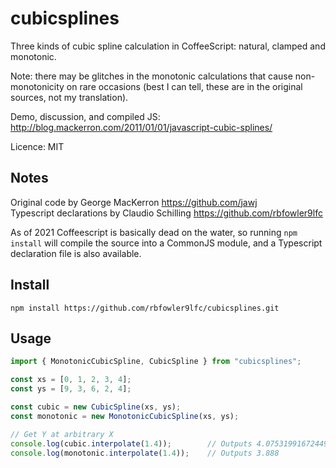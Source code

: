 cubicsplines
============

Three kinds of cubic spline calculation in CoffeeScript: natural, clamped and monotonic.

Note: there may be glitches in the monotonic calculations that cause non-monotonicity on rare occasions (best I can tell, these are in the original sources, not my translation).

Demo, discussion, and compiled JS: http://blog.mackerron.com/2011/01/01/javascript-cubic-splines/

Licence: MIT

## Notes

Original code by George MacKerron https://github.com/jawj  
Typescript declarations by Claudio Schilling https://github.com/rbfowler9lfc  

As of 2021 Coffeescript is basically dead on the water, so running `npm install` will compile the source into a CommonJS module, and a Typescript declaration file is also available.

## Install
`npm install https://github.com/rbfowler9lfc/cubicsplines.git`
  
## Usage
```ts
import { MonotonicCubicSpline, CubicSpline } from "cubicsplines";

const xs = [0, 1, 2, 3, 4];
const ys = [9, 3, 6, 2, 4];

const cubic = new CubicSpline(xs, ys);
const monotonic = new MonotonicCubicSpline(xs, ys);

// Get Y at arbitrary X
console.log(cubic.interpolate(1.4));        // Outputs 4.075319916724497
console.log(monotonic.interpolate(1.4));    // Outputs 3.888
```
